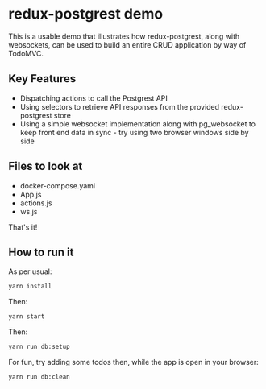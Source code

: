 # redux-postgrest demo

This is a usable demo that illustrates how redux-postgrest, along with websockets, can be used to build an entire CRUD application by way of TodoMVC.

## Key Features

- Dispatching actions to call the Postgrest API
- Using selectors to retrieve API responses from the provided redux-postgrest store
- Using a simple websocket implementation along with pg_websocket to keep front end data in sync - try using two browser windows side by side

## Files to look at

- docker-compose.yaml
- App.js
- actions.js
- ws.js

That's it!

## How to run it

As per usual:

```sh
yarn install
```
Then:
```sh
yarn start
```
Then:
```sh
yarn run db:setup
```

For fun, try adding some todos then, while the app is open in your browser:
```sh
yarn run db:clean
```